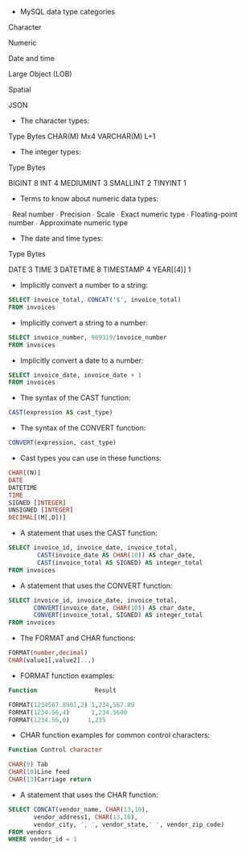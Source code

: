  - MySQL data type categories
 
Character

Numeric

Date and time

Large Object (LOB)

Spatial

JSON
 
- The character types:

Type Bytes
CHAR(M)      Mx4 
VARCHAR(M)   L+1

- The integer types:

Type Bytes

BIGINT 8 
INT 4 
MEDIUMINT 3 
SMALLINT 2 
TINYINT 1
 
- Terms to know about numeric data types:

∙ Real number
∙ Precision
∙ Scale
∙ Exact numeric type
∙ Floating-point number
∙ Approximate numeric type
 
- The date and time types:

Type     Bytes
 
DATE       3 
TIME       3 
DATETIME   8 
TIMESTAMP  4 
YEAR[(4)]  1
 
- Implicitly convert a number to a string:
```sql
SELECT invoice_total, CONCAT('$', invoice_total)
FROM invoices
```
- Implicitly convert a string to a number:
```sql
SELECT invoice_number, 989319/invoice_number
FROM invoices
```
- Implicitly convert a date to a number:
```sql
SELECT invoice_date, invoice_date + 1
FROM invoices
```
- The syntax of the CAST function:
```sql
CAST(expression AS cast_type)
```
- The syntax of the CONVERT function:
```sql
CONVERT(expression, cast_type)
```
- Cast types you can use in these functions:
```sql
CHAR[(N)]
DATE
DATETIME
TIME
SIGNED [INTEGER]
UNSIGNED [INTEGER]
DECIMAL[(M[,D])]
``` 
- A statement that uses the CAST function:
```sql
SELECT invoice_id, invoice_date, invoice_total,
        CAST(invoice_date AS CHAR(10)) AS char_date,
        CAST(invoice_total AS SIGNED) AS integer_total
FROM invoices
```
- A statement that uses the CONVERT function:
```sql
SELECT invoice_id, invoice_date, invoice_total, 
       CONVERT(invoice_date, CHAR(10)) AS char_date, 
       CONVERT(invoice_total, SIGNED) AS integer_total
FROM invoices
```  
- The FORMAT and CHAR functions:
```sql
FORMAT(number,decimal)
CHAR(value1[,value2]...)  
```  
- FORMAT function examples:
```sql
Function                Result

FORMAT(1234567.8901,2) 1,234,567.89 
FORMAT(1234.56,4)      1,234.5600 
FORMAT(1234.56,0)     1,235
```
- CHAR function examples for common control characters:
```sql
Function Control character

CHAR(9) Tab 
CHAR(10)Line feed 
CHAR(13)Carriage return
```
- A statement that uses the CHAR function:
```sql
SELECT CONCAT(vendor_name, CHAR(13,10),
       vendor_address1, CHAR(13,10),
       vendor_city, ', ', vendor_state,' ', vendor_zip_code)
FROM vendors
WHERE vendor_id = 1
``` 




